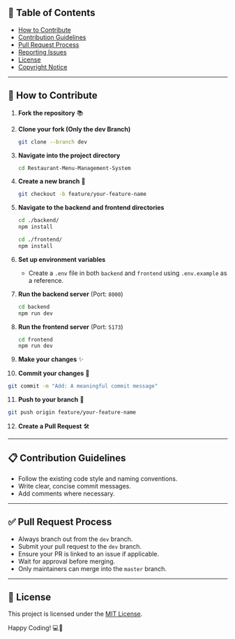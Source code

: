 

## 🧾 Table of Contents
- [How to Contribute](#-how-to-contribute)
- [Contribution Guidelines](#-contribution-guidelines)
- [Pull Request Process](#-pull-request-process)
- [Reporting Issues](#-reporting-issues)
- [License](#-license)
- [Copyright Notice](#-copyright-notice)

---

## 🏢 How to Contribute

1. **Fork the repository** 📚
2. **Clone your fork (Only the dev Branch)**
   ```bash
   git clone --branch dev 
   ```
3. **Navigate into the project directory**
   ```bash
   cd Restaurant-Menu-Management-System
   ```
4. **Create a new branch** 🌿
   ```bash
   git checkout -b feature/your-feature-name
   ```

5. **Navigate to the backend and frontend directories**
   ```bash
   cd ./backend/
   npm install

   cd ./frontend/
   npm install
   ```

6. **Set up environment variables**
   - Create a `.env` file in both `backend` and `frontend` using `.env.example` as a reference.

7. **Run the backend server** (Port: `8000`)
   ```bash
   cd backend
   npm run dev
   ```

8. **Run the frontend server** (Port: `5173`)
   ```bash
   cd frontend
   npm run dev
   ```
9. **Make your changes** ✨
10. **Commit your changes** 💾
   ```bash
   git commit -m "Add: A meaningful commit message"
   ```
11. **Push to your branch** 👤
   ```bash
   git push origin feature/your-feature-name
   ```
12. **Create a Pull Request** 🛠️

---

## 📋 Contribution Guidelines

- Follow the existing code style and naming conventions.
- Write clear, concise commit messages.
- Add comments where necessary.

---

## ✅ Pull Request Process

- Always branch out from the `dev` branch.
- Submit your pull request to the `dev` branch.
- Ensure your PR is linked to an issue if applicable.
- Wait for approval before merging.
- Only maintainers can merge into the `master` branch.

---

## 📝 License

This project is licensed under the [MIT License](LICENSE).

Happy Coding! 💻🎉

